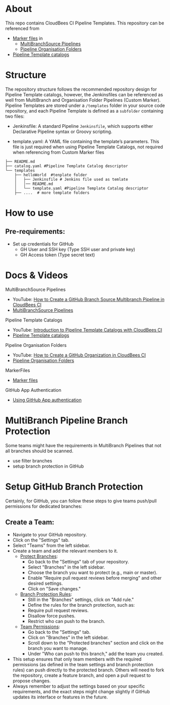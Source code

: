 # About 
This repo contains CloudBees CI Pipeline Templates.
This repository can be referenced from  

* [Marker files](https://docs.cloudbees.com/docs/cloudbees-ci/latest/pipelines/pipeline-as-code#custom-pac-scripts) in 
  * [MultiBranchSource Pipelines](https://docs.cloudbees.com/docs/cloudbees-ci/latest/pipelines/pipeline-as-code#_multibranch_pipeline_projects)
  * [Pipeline Organisation Folders](https://docs.cloudbees.com/docs/cloudbees-ci/latest/pipelines/pipeline-as-code#_organization_folders)
* [Pipeline Template catalogs](https://docs.cloudbees.com/docs/cloudbees-ci/latest/pipeline-templates-user-guide/)

# Structure 
The repository structure follows the recommended repository design for Pipeline Template catalogs, however, the Jenkinsfiles can be referenced as well from MultiBranch and Organisation Folder Pipelines (Custom Marker).
Pipeline Templates are stored under a `/templates` folder in your source code repository, and each Pipeline Template is defined as a `subfolder` containing two files:

* Jenkinsfile: A standard Pipeline `Jenkinsfile`, which supports either Declarative Pipeline syntax or Groovy scripting.

* template.yaml: A YAML file containing the template’s parameters. This file is just required when using Pipeline Template Catalogs, not required when referencing from Custom Marker files
  


```
├── README.md
├── catalog.yaml #Pipeline Template Catalog descriptor
└── templates
    ├── helloWorld  #tenplate folder
    │   ├── Jenkinsfile # Jenkins file used as temlate
    │   │── README.md    
    │   └── template.yaml #Pipeline Template Catalog descriptor
    ├── ....  # more template folders 
```

# How to use

## Pre-requirements:

* Set up credentials for GitHub
    * GH User and SSH key (Type SSH user and private key)
    * GH Access token (Type secret text)

# Docs & Videos

MultiBranchSource Pipelines
* YouTube: [How to Create a GitHub Branch Source Multibranch Pipeline in CloudBees CI](https://www.youtube.com/watch?v=ZWwmh4gqia4)
* [MultiBranchSource Pipelines](https://docs.cloudbees.com/docs/cloudbees-ci/latest/pipelines/pipeline-as-code#_multibranch_pipeline_projects)

Pipeline Template Catalogs
* YouTube: [Introduction to Pipeline Template Catalogs with CloudBees CI](https://www.youtube.com/watch?v=pPwI_kTSCmA)
* [Pipeline Template catalogs](https://docs.cloudbees.com/docs/cloudbees-ci/latest/pipeline-templates-user-guide/)

Pipeline Organisation Folders
* YouTube: [How to Create a GitHub Organization in CloudBees CI](https://www.youtube.com/watch?v=w5YupbQ1vHI)
* [Pipeline Organisation Folders](https://docs.cloudbees.com/docs/cloudbees-ci/latest/pipelines/pipeline-as-code#_organization_folders)

MarkerFiles
* [Marker files](https://docs.cloudbees.com/docs/cloudbees-ci/latest/pipelines/pipeline-as-code#custom-pac-scripts)

GitHub App Authentication
* [Using GitHub App authentication](https://docs.cloudbees.com/docs/cloudbees-ci/latest/traditional-admin-guide/github-app-auth)

# MultiBranch Pipeline Branch Protection

Some teams might have the requirements in MultiBranch Pipelines that not all branches should be scanned.

* use filter branches
* setup branch protection in GitHub


# Setup GitHub Branch Protection
Certainly, for GitHub, you can follow these steps to give teams push/pull permissions for dedicated branches:

## Create a Team:

* Navigate to your GitHub repository.
* Click on the "Settings" tab.
* Select "Teams" from the left sidebar.
* Create a team and add the relevant members to it.
  * [Protect Branches](https://docs.github.com/en/repositories/configuring-branches-and-merges-in-your-repository/managing-protected-branches/about-protected-branches):
    * Go back to the "Settings" tab of your repository.
    * Select "Branches" in the left sidebar.
    * Choose the branch you want to protect (e.g., main or master).
    * Enable "Require pull request reviews before merging" and other desired settings.
    * Click on "Save changes."
  * [Branch Protection Rules](https://docs.github.com/en/repositories/configuring-branches-and-merges-in-your-repository/managing-protected-branches/managing-a-branch-protection-rule):
    * Still in the "Branches" settings, click on "Add rule."
    * Define the rules for the branch protection, such as:
    * Require pull request reviews.
    * Disallow force pushes.
    * Restrict who can push to the branch.
  * [Team Permissions](https://docs.github.com/en/repositories/managing-your-repositorys-settings-and-features/managing-repository-settings/managing-teams-and-people-with-access-to-your-repository):
    * Go back to the "Settings" tab.
    * Click on "Branches" in the left sidebar.
    * Scroll down to the "Protected branches" section and click on the branch you want to manage.
    * Under "Who can push to this branch," add the team you created.
* This setup ensures that only team members with the required permissions (as defined in the team settings and branch protection rules) can push directly to the protected branch. Others will need to fork the repository, create a feature branch, and open a pull request to propose changes.
* Always remember to adjust the settings based on your specific requirements, and the exact steps might change slightly if GitHub updates its interface or features in the future.
